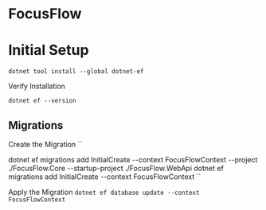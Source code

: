 # FocusFlow

# Initial Setup

```
dotnet tool install --global dotnet-ef
```

Verify Installation
```
dotnet ef --version
```

## Migrations
Create the Migration
``

dotnet ef migrations add InitialCreate --context FocusFlowContext --project ./FocusFlow.Core --startup-project ./FocusFlow.WebApi
dotnet ef migrations add InitialCreate --context FocusFlowContext
``

Apply the Migration
``
dotnet ef database update --context FocusFlowContext
``